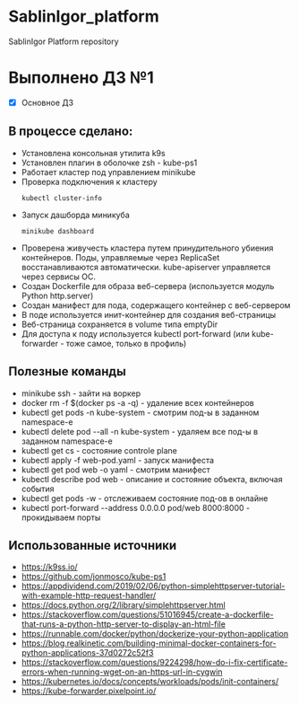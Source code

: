 # SablinIgor_platform
SablinIgor Platform repository

# Выполнено ДЗ №1

 - [x] Основное ДЗ

## В процессе сделано:
 - Установлена консольная утилита k9s
 - Установлен плагин в оболочке zsh - kube-ps1
 - Работает кластер под управлением minikube
 - Проверка подключения к кластеру
   ~~~~
   kubectl cluster-info
   ~~~~
 - Запуск дашборда миникуба
   ~~~~
   minikube dashboard
   ~~~~
 - Проверена живучесть кластера путем принудительного убиения контейнеров. Поды, управляемые через ReplicaSet восстанавливаются автоматически. kube-apiserver управляется через сервисы ОС.
 - Создан Dockerfile для образа веб-сервера (используется модуль Python http.server)
 - Создан манифест для пода, содержащего контейнер с веб-сервером
 - В поде используется инит-контейнер для создания веб-страницы
 - Веб-страница сохраняется в volume типа emptyDir
 - Для доступа к поду используется kubectl port-forward (или kube-forwarder - тоже самое, только в профиль)

## Полезные команды
 - minikube ssh - зайти на воркер
 - docker rm -f $(docker ps -a -q) - удаление всех контейнеров
 - kubectl get pods -n kube-system - смотрим под-ы в заданном namespace-е
 - kubectl delete pod --all -n kube-system - удаляем все под-ы в заданном namespace-е
 - kubectl get cs - состояние controle plane
 - kubectl apply -f web-pod.yaml - запуск манифеста
 - kubectl get pod web -o yaml - смотрим манифест
 - kubectl describe pod web - описание и состояние объекта, включая события
 - kubectl get pods -w - отслеживаем состояние под-ов в онлайне
 - kubectl port-forward --address 0.0.0.0 pod/web 8000:8000 - прокидываем порты 

## Использованные источники
 - https://k9ss.io/
 - https://github.com/jonmosco/kube-ps1
 - https://appdividend.com/2019/02/06/python-simplehttpserver-tutorial-with-example-http-request-handler/
 - https://docs.python.org/2/library/simplehttpserver.html
 - https://stackoverflow.com/questions/51016945/create-a-dockerfile-that-runs-a-python-http-server-to-display-an-html-file
 - https://runnable.com/docker/python/dockerize-your-python-application
 - https://blog.realkinetic.com/building-minimal-docker-containers-for-python-applications-37d0272c52f3
 - https://stackoverflow.com/questions/9224298/how-do-i-fix-certificate-errors-when-running-wget-on-an-https-url-in-cygwin
 - https://kubernetes.io/docs/concepts/workloads/pods/init-containers/
 - https://kube-forwarder.pixelpoint.io/
